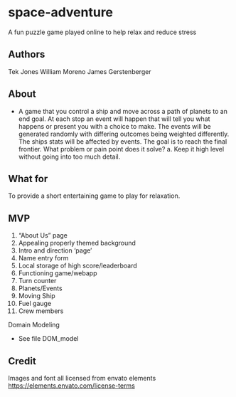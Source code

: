 # space-adventure
A fun puzzle game played online to help relax and reduce stress

## Authors

Tek Jones
William Moreno
James Gerstenberger



## About

- A game that you control a ship and move across a path of planets to an end goal. At each stop an event will happen that will tell you what happens or present you with a choice to make. The events will be generated randomly with differing outcomes being weighted differently. The ships stats will be affected by events. The goal is to reach the final frontier.
What problem or pain point does it solve? a. Keep it high level without going into too much detail. 




## What for
To provide a short entertaining game to play for relaxation.




## MVP


1. “About Us” page
2. Appealing properly themed background
3. Intro and direction ‘page’
4. Name entry form
5. Local storage of high score/leaderboard
6. Functioning game/webapp
7. Turn counter
8. Planets/Events
9. Moving Ship
10. Fuel gauge
11. Crew members

Domain Modeling
* See file DOM_model


## Credit
Images and font all licensed from envato elements 
https://elements.envato.com/license-terms








